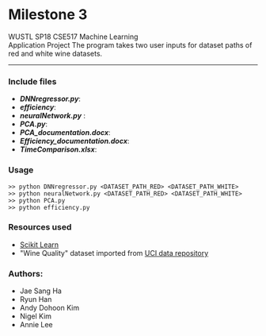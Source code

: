 Milestone 3
===========

WUSTL SP18 CSE517 Machine Learning  
Application Project
The program takes two user inputs for dataset paths of red and white wine datasets.


---
### Include files
* __*DNNregressor.py*__:
* __*efficiency*__:
* __*neuralNetwork.py*__ :
* __*PCA.py*__:
* __*PCA_documentation.docx*__:
* __*Efficiency_documentation.docx*__:
* __*TimeComparison.xlsx*__:


### Usage      

```
>> python DNNregressor.py <DATASET_PATH_RED> <DATASET_PATH_WHITE>
>> python neuralNetwork.py <DATASET_PATH_RED> <DATASET_PATH_WHITE>
>> python PCA.py
>> python efficiency.py
```

### Resources used
* [Scikit Learn](http://scikit-learn.org/stable/)
* "Wine Quality" dataset imported from [UCI data repository](http://archive.ics.uci.edu/ml/datasets.html)
### Authors:
* Jae Sang Ha
* Ryun Han
* Andy Dohoon Kim
* Nigel Kim
* Annie Lee

